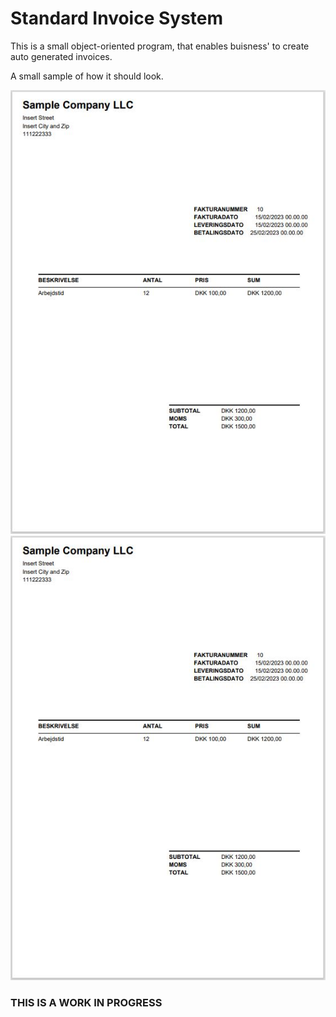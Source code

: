 # Standard Invoice System

This is a small object-oriented program, that enables buisness' to create auto generated invoices.

A small sample of how it should look.

![A auto-generated invoice](https://github.com/Nolle10/standard-invoice-system/blob/main/img/preview.JPG)
![A auto-generated invoice](/../../../img/preview.jpg?raw=true)

### THIS IS A WORK IN PROGRESS

